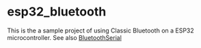 # esp32_bluetooth
This is the a sample project of using Classic Bluetooth on a ESP32 microcontroller. See also [BluetoothSerial](https://github.com/espressif/arduino-esp32/tree/master/libraries/BluetoothSerial)
